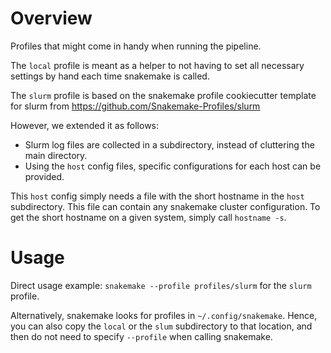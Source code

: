 Overview
============

Profiles that might come in handy when running the pipeline.

The `local` profile is meant as a helper to not having to set all necessary settings by hand
each time snakemake is called.

The `slurm` profile is based on the snakemake profile cookiecutter template for slurm from
https://github.com/Snakemake-Profiles/slurm

However, we extended it as follows:
 - Slurm log files are collected in a subdirectory, instead of cluttering the main directory.
 - Using the `host` config files, specific configurations for each host can be provided.

This `host` config simply needs a file with the short hostname in the `host` subdirectory.
This file can contain any snakemake cluster configuration.
To get the short hostname on a given system, simply call `hostname -s`.

Usage
============

Direct usage example: `snakemake --profile profiles/slurm` for the `slurm` profile.

Alternatively, snakemake looks for profiles in `~/.config/snakemake`. Hence, you can also copy
the `local` or the `slum` subdirectory to that location, and then do not need to specify `--profile`
when calling snakemake.
